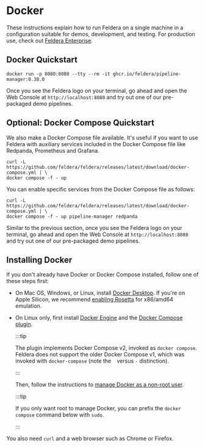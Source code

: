 # Docker

These instructions explain how to run Feldera on a single machine
in a configuration suitable for demos, development, and testing.  For production
use, check out [Feldera Enterprise](/enterprise).

## Docker Quickstart

```
docker run -p 8080:8080 --tty --rm -it ghcr.io/feldera/pipeline-manager:0.38.0
```

Once you see the Feldera logo on your terminal, go ahead and open the Web Console
at `http://localhost:8080` and try out one of our pre-packaged demo pipelines.

## Optional: Docker Compose Quickstart

We also make a Docker Compose file available. It's useful if you want to use
Feldera with auxiliary services included in the Docker Compose file
like Redpanda, Prometheus and Grafana.

```
curl -L https://github.com/feldera/feldera/releases/latest/download/docker-compose.yml | \
docker compose -f - up
```

You can enable specific services from the Docker Compose file as follows:

```
curl -L https://github.com/feldera/feldera/releases/latest/download/docker-compose.yml | \
docker compose -f - up pipeline-manager redpanda
```

Similar to the previous section, once you see the Feldera logo on your
terminal, go ahead and open the Web Console at `http://localhost:8080` and try
out one of our pre-packaged demo pipelines.

## Installing Docker

If you don't already have Docker or Docker Compose installed, follow one of these steps first:

* On Mac OS, Windows, or Linux, install [Docker Desktop][1].
  If you're on Apple Silicon,
  we recommend [enabling Rosetta](https://docs.docker.com/desktop/settings/mac/#use-rosetta-for-x86amd64-emulation-on-apple-silicon)
  for x86/amd64 emulation.

* On Linux only, first install [Docker Engine][2] and the [Docker
  Compose plugin][3].

  :::tip

  The plugin implements Docker Compose v2, invoked as `docker
  compose`. Feldera does not support the older Docker Compose v1,
  which was invoked with `docker-compose` (note the ` ` versus `-`
  distinction).

  :::

  Then, follow the instructions to [manage Docker as a non-root
  user][4].

  :::tip

  If you only want root to manage Docker, you can prefix
  the `docker compose` command below with `sudo`.

  :::

You also need `curl` and a web browser such as Chrome or Firefox.

[1]: https://docs.docker.com/desktop/
[2]: https://docs.docker.com/engine/install/
[3]: https://docs.docker.com/compose/install/linux
[4]: https://docs.docker.com/engine/install/linux-postinstall/

